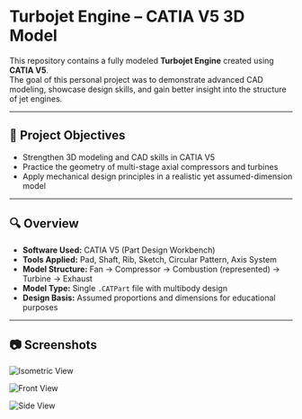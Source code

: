 # Turbojet Engine – CATIA V5 3D Model

This repository contains a fully modeled **Turbojet Engine** created using **CATIA V5**.  
The goal of this personal project was to demonstrate advanced CAD modeling, showcase design skills, and gain better insight into the structure of jet engines.

---

## 📌 Project Objectives

- Strengthen 3D modeling and CAD skills in CATIA V5  
- Practice the geometry of multi-stage axial compressors and turbines  
- Apply mechanical design principles in a realistic yet assumed-dimension model

---

## 🔍 Overview

- **Software Used:** CATIA V5 (Part Design Workbench)  
- **Tools Applied:** Pad, Shaft, Rib, Sketch, Circular Pattern, Axis System  
- **Model Structure:** Fan → Compressor → Combustion (represented) → Turbine → Exhaust  
- **Model Type:** Single `.CATPart` file with multibody design  
- **Design Basis:** Assumed proportions and dimensions for educational purposes

---

## 📷 Screenshots

![Isometric View](images/Isometric_View.png)

![Front View](images/Front_View.png)

![Side View](images/Side_View.png)
